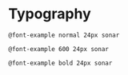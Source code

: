 Typography
==========

```
@font-example normal 24px sonar
```

```
@font-example 600 24px sonar
```

```
@font-example bold 24px sonar
```

